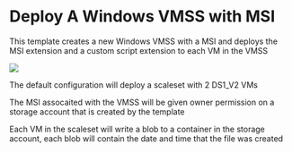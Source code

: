 # Deploy A Windows VMSS with MSI

This template creates a new Windows VMSS with a MSI and deploys the MSI extension and a custom script extension to each VM in the VMSS

<a href="https://portal.azure.com/#create/Microsoft.Template/uri/https%3A%2F%2Fraw.githubusercontent.com%2Fsimongdavies%2Fazuremsi%2Fmaster%2Fwindowsvmssmsi%2Fazuredeploy.json" target="_blank">
    <img src="http://azuredeploy.net/deploybutton.png"/>
</a>

The default configuration will deploy a scaleset with 2 DS1_V2 VMs

The MSI assocaited with the VMSS will be given owner permission on a storage account that is created by the template

Each VM in the scaleset will write a blob to a container in the storage account, each blob will contain the date and time that the file was created